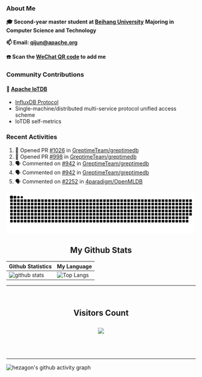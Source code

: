 ### About Me

**🎓 Second-year master student at [Beihang University](https://www.buaa.edu.cn/)** **Majoring in Computer Science and Technology**

**📫 Email: qijun@apache.org**

**☎️ Scan the [WeChat QR code](https://github.com/jun0315/jun0315/issues/1) to add me**

### Community Contributions

#### 🚀 [Apache IoTDB](https://github.com/apache/iotdb/pulls?q=+is%3Apr+author%3Ajun0315)

- [InfluxDB Protocol](https://iotdb.apache.org/zh/UserGuide/Master/API/InfluxDB-Protocol.html)
- Single-machine/distributed multi-service protocol unified access scheme
- IoTDB self-metrics


### Recent Activities
<!--START_SECTION:activity-->
1. 💪 Opened PR [#1026](https://github.com/GreptimeTeam/greptimedb/pull/1026) in [GreptimeTeam/greptimedb](https://github.com/GreptimeTeam/greptimedb)
2. 💪 Opened PR [#998](https://github.com/GreptimeTeam/greptimedb/pull/998) in [GreptimeTeam/greptimedb](https://github.com/GreptimeTeam/greptimedb)
3. 🗣 Commented on [#942](https://github.com/GreptimeTeam/greptimedb/issues/942) in [GreptimeTeam/greptimedb](https://github.com/GreptimeTeam/greptimedb)
4. 🗣 Commented on [#942](https://github.com/GreptimeTeam/greptimedb/issues/942) in [GreptimeTeam/greptimedb](https://github.com/GreptimeTeam/greptimedb)
5. 🗣 Commented on [#2252](https://github.com/4paradigm/OpenMLDB/issues/2252) in [4paradigm/OpenMLDB](https://github.com/4paradigm/OpenMLDB)
<!--END_SECTION:activity-->

![github contribution grid snake animation](https://raw.githubusercontent.com/jun0315/jun0315/output/github-contribution-grid-snake.svg)

<!-- START NEW SECTION -->
<p align="center">
 <h2 align="center">My Github Stats</h2>

| Github Statistics                                                                                           | My Language                                                                                                                 |
| ----------------------------------------------------------------------------------------------------------- | --------------------------------------------------------------------------------------------------------------------------- |
| ![github stats](https://github-readme-stats.vercel.app/api?username=jun0315&theme=dark&show_icons=true) | ![Top Langs](https://github-readme-stats.vercel.app/api/top-langs/?username=jun0315&hide=TeX&layout=compact&theme=dark) |

<hr>

<div align="center">
<br><h2 align="centre"><b>Visitors Count</b></p>  
<p align="center"><img align="center" src="https://profile-counter.glitch.me/{jun0315}/count.svg" /></p> 
<br></div>

<hr>

![hezagon's github activity graph](https://activity-graph.herokuapp.com/graph?username=jun0315&theme=react-dark)

